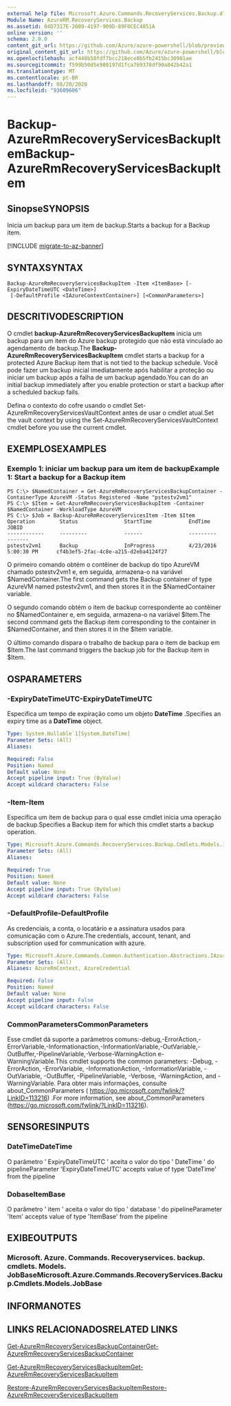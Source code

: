 ```yaml
---
external help file: Microsoft.Azure.Commands.RecoveryServices.Backup.dll-Help.xml
Module Name: AzureRM.RecoveryServices.Backup
ms.assetid: 04D7317E-2089-4197-909D-89F0CEC4851A
online version: ''
schema: 2.0.0
content_git_url: https://github.com/Azure/azure-powershell/blob/preview/src/ResourceManager/RecoveryServices.Backup/Commands.RecoveryServices.Backup/help/Backup-AzureRmRecoveryServicesBackupItem.md
original_content_git_url: https://github.com/Azure/azure-powershell/blob/preview/src/ResourceManager/RecoveryServices.Backup/Commands.RecoveryServices.Backup/help/Backup-AzureRmRecoveryServicesBackupItem.md
ms.openlocfilehash: acf448b58fdf7bcc218ece8b5fb2415bc30981ae
ms.sourcegitcommit: f599b50d5e980197d1fca769378df90a842b42a1
ms.translationtype: MT
ms.contentlocale: pt-BR
ms.lasthandoff: 08/20/2020
ms.locfileid: "93609606"
---
```

# <span data-ttu-id="8be3f-101">Backup-AzureRmRecoveryServicesBackupItem</span><span class="sxs-lookup"><span data-stu-id="8be3f-101">Backup-AzureRmRecoveryServicesBackupItem</span></span>

## <span data-ttu-id="8be3f-102">Sinopse</span><span class="sxs-lookup"><span data-stu-id="8be3f-102">SYNOPSIS</span></span>
<span data-ttu-id="8be3f-103">Inicia um backup para um item de backup.</span><span class="sxs-lookup"><span data-stu-id="8be3f-103">Starts a backup for a Backup item.</span></span>

[!INCLUDE [migrate-to-az-banner](../../includes/migrate-to-az-banner.md)]

## <span data-ttu-id="8be3f-104">SYNTAX</span><span class="sxs-lookup"><span data-stu-id="8be3f-104">SYNTAX</span></span>

```
Backup-AzureRmRecoveryServicesBackupItem -Item <ItemBase> [-ExpiryDateTimeUTC <DateTime>]
 [-DefaultProfile <IAzureContextContainer>] [<CommonParameters>]
```

## <span data-ttu-id="8be3f-105">DESCRITIVO</span><span class="sxs-lookup"><span data-stu-id="8be3f-105">DESCRIPTION</span></span>
<span data-ttu-id="8be3f-106">O cmdlet **backup-AzureRmRecoveryServicesBackupItem** inicia um backup para um item do Azure backup protegido que não está vinculado ao agendamento de backup.</span><span class="sxs-lookup"><span data-stu-id="8be3f-106">The **Backup-AzureRmRecoveryServicesBackupItem** cmdlet starts a backup for a protected Azure Backup item that is not tied to the backup schedule.</span></span>
<span data-ttu-id="8be3f-107">Você pode fazer um backup inicial imediatamente após habilitar a proteção ou iniciar um backup após a falha de um backup agendado.</span><span class="sxs-lookup"><span data-stu-id="8be3f-107">You can do an initial backup immediately after you enable protection or start a backup after a scheduled backup fails.</span></span>

<span data-ttu-id="8be3f-108">Defina o contexto do cofre usando o cmdlet Set-AzureRmRecoveryServicesVaultContext antes de usar o cmdlet atual.</span><span class="sxs-lookup"><span data-stu-id="8be3f-108">Set the vault context by using the Set-AzureRmRecoveryServicesVaultContext cmdlet before you use the current cmdlet.</span></span>

## <span data-ttu-id="8be3f-109">EXEMPLOS</span><span class="sxs-lookup"><span data-stu-id="8be3f-109">EXAMPLES</span></span>

### <span data-ttu-id="8be3f-110">Exemplo 1: iniciar um backup para um item de backup</span><span class="sxs-lookup"><span data-stu-id="8be3f-110">Example 1: Start a backup for a Backup item</span></span>
```
PS C:\> $NamedContainer = Get-AzureRmRecoveryServicesBackupContainer -ContainerType AzureVM -Status Registered -Name "pstestv2vm1" 
PS C:\> $Item = Get-AzureRmRecoveryServicesBackupItem -Container $NamedContainer -WorkloadType AzureVM 
PS C:\> $Job = Backup-AzureRmRecoveryServicesItem -Item $Item
Operation        Status               StartTime            EndTime                   JOBID                           
------------     ---------            ------               ---------                 -------                                         
pstestv2vm1      Backup               InProgress           4/23/2016 5:00:30 PM      cf4b3ef5-2fac-4c8e-a215-d2eba4124f27
```

<span data-ttu-id="8be3f-111">O primeiro comando obtém o contêiner de backup do tipo AzureVM chamado pstestv2vm1 e, em seguida, armazena-o na variável $NamedContainer.</span><span class="sxs-lookup"><span data-stu-id="8be3f-111">The first command gets the Backup container of type AzureVM named pstestv2vm1, and then stores it in the $NamedContainer variable.</span></span>

<span data-ttu-id="8be3f-112">O segundo comando obtém o item de backup correspondente ao contêiner no $NamedContainer e, em seguida, armazena-o na variável $Item.</span><span class="sxs-lookup"><span data-stu-id="8be3f-112">The second command gets the Backup item corresponding to the container in $NamedContainer, and then stores it in the $Item variable.</span></span>

<span data-ttu-id="8be3f-113">O último comando dispara o trabalho de backup para o item de backup em $Item.</span><span class="sxs-lookup"><span data-stu-id="8be3f-113">The last command triggers the backup job for the Backup item in $Item.</span></span>

## <span data-ttu-id="8be3f-114">OS</span><span class="sxs-lookup"><span data-stu-id="8be3f-114">PARAMETERS</span></span>

### <span data-ttu-id="8be3f-115">-ExpiryDateTimeUTC</span><span class="sxs-lookup"><span data-stu-id="8be3f-115">-ExpiryDateTimeUTC</span></span>
<span data-ttu-id="8be3f-116">Especifica um tempo de expiração como um objeto **DateTime** .</span><span class="sxs-lookup"><span data-stu-id="8be3f-116">Specifies an expiry time as a **DateTime** object.</span></span>

```yaml
Type: System.Nullable`1[System.DateTime]
Parameter Sets: (All)
Aliases: 

Required: False
Position: Named
Default value: None
Accept pipeline input: True (ByValue)
Accept wildcard characters: False
```

### <span data-ttu-id="8be3f-117">-Item</span><span class="sxs-lookup"><span data-stu-id="8be3f-117">-Item</span></span>
<span data-ttu-id="8be3f-118">Especifica um item de backup para o qual esse cmdlet inicia uma operação de backup.</span><span class="sxs-lookup"><span data-stu-id="8be3f-118">Specifies a Backup item for which this cmdlet starts a backup operation.</span></span>

```yaml
Type: Microsoft.Azure.Commands.RecoveryServices.Backup.Cmdlets.Models.ItemBase
Parameter Sets: (All)
Aliases: 

Required: True
Position: Named
Default value: None
Accept pipeline input: True (ByValue)
Accept wildcard characters: False
```

### <span data-ttu-id="8be3f-119">-DefaultProfile</span><span class="sxs-lookup"><span data-stu-id="8be3f-119">-DefaultProfile</span></span>
<span data-ttu-id="8be3f-120">As credenciais, a conta, o locatário e a assinatura usados para comunicação com o Azure.</span><span class="sxs-lookup"><span data-stu-id="8be3f-120">The credentials, account, tenant, and subscription used for communication with azure.</span></span>

```yaml
Type: Microsoft.Azure.Commands.Common.Authentication.Abstractions.IAzureContextContainer
Parameter Sets: (All)
Aliases: AzureRmContext, AzureCredential

Required: False
Position: Named
Default value: None
Accept pipeline input: False
Accept wildcard characters: False
```

### <span data-ttu-id="8be3f-121">CommonParameters</span><span class="sxs-lookup"><span data-stu-id="8be3f-121">CommonParameters</span></span>
<span data-ttu-id="8be3f-122">Esse cmdlet dá suporte a parâmetros comuns:-debug,-ErrorAction,-ErrorVariable,-Informationaction,-InformationVariable,-OutVariable,-OutBuffer,-PipelineVariable,-Verbose-WarningAction e-WarningVariable.</span><span class="sxs-lookup"><span data-stu-id="8be3f-122">This cmdlet supports the common parameters: -Debug, -ErrorAction, -ErrorVariable, -InformationAction, -InformationVariable, -OutVariable, -OutBuffer, -PipelineVariable, -Verbose, -WarningAction, and -WarningVariable.</span></span> <span data-ttu-id="8be3f-123">Para obter mais informações, consulte about_CommonParameters ( https://go.microsoft.com/fwlink/?LinkID=113216) .</span><span class="sxs-lookup"><span data-stu-id="8be3f-123">For more information, see about_CommonParameters (https://go.microsoft.com/fwlink/?LinkID=113216).</span></span>

## <span data-ttu-id="8be3f-124">SENSORES</span><span class="sxs-lookup"><span data-stu-id="8be3f-124">INPUTS</span></span>

### <span data-ttu-id="8be3f-125">DateTime</span><span class="sxs-lookup"><span data-stu-id="8be3f-125">DateTime</span></span>
<span data-ttu-id="8be3f-126">O parâmetro ' ExpiryDateTimeUTC ' aceita o valor do tipo ' DateTime ' do pipeline</span><span class="sxs-lookup"><span data-stu-id="8be3f-126">Parameter 'ExpiryDateTimeUTC' accepts value of type 'DateTime' from the pipeline</span></span>

### <span data-ttu-id="8be3f-127">Dobase</span><span class="sxs-lookup"><span data-stu-id="8be3f-127">ItemBase</span></span>
<span data-ttu-id="8be3f-128">O parâmetro ' item ' aceita o valor do tipo ' database ' do pipeline</span><span class="sxs-lookup"><span data-stu-id="8be3f-128">Parameter 'Item' accepts value of type 'ItemBase' from the pipeline</span></span>

## <span data-ttu-id="8be3f-129">EXIBE</span><span class="sxs-lookup"><span data-stu-id="8be3f-129">OUTPUTS</span></span>

### <span data-ttu-id="8be3f-130">Microsoft. Azure. Commands. Recoveryservices. backup. cmdlets. Models. JobBase</span><span class="sxs-lookup"><span data-stu-id="8be3f-130">Microsoft.Azure.Commands.RecoveryServices.Backup.Cmdlets.Models.JobBase</span></span>

## <span data-ttu-id="8be3f-131">INFORMA</span><span class="sxs-lookup"><span data-stu-id="8be3f-131">NOTES</span></span>

## <span data-ttu-id="8be3f-132">LINKS RELACIONADOS</span><span class="sxs-lookup"><span data-stu-id="8be3f-132">RELATED LINKS</span></span>

[<span data-ttu-id="8be3f-133">Get-AzureRmRecoveryServicesBackupContainer</span><span class="sxs-lookup"><span data-stu-id="8be3f-133">Get-AzureRmRecoveryServicesBackupContainer</span></span>](./Get-AzureRmRecoveryServicesBackupContainer.md)

[<span data-ttu-id="8be3f-134">Get-AzureRmRecoveryServicesBackupItem</span><span class="sxs-lookup"><span data-stu-id="8be3f-134">Get-AzureRmRecoveryServicesBackupItem</span></span>](./Get-AzureRmRecoveryServicesBackupItem.md)

[<span data-ttu-id="8be3f-135">Restore-AzureRmRecoveryServicesBackupItem</span><span class="sxs-lookup"><span data-stu-id="8be3f-135">Restore-AzureRmRecoveryServicesBackupItem</span></span>](./Restore-AzureRmRecoveryServicesBackupItem.md)


